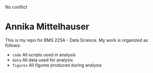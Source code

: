 No conflict
# Annika Mittelhauser
This is my repo for BMS 225A - Data Science. My work is organized as follows:
- `code` All scripts used in analysis
- `data` All data used for analysis
- `figures` All figures produced during analysis
